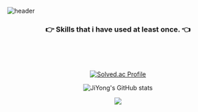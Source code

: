 ![header](https://capsule-render.vercel.app/api?type=soft&color=FFD159&height=150&section=header&text=JiYong&fontSize=70&animation=twinkling)

<h3 align="center"> 👉 Skills that i have used at least once. 👈 </h3>

<br/>

<p align="center">

</p>

<br/>
<div align="center">
 
 <a>[![Solved.ac Profile](http://mazassumnida.wtf/api/v2/generate_badge?boj=beatitude98)](https://solved.ac/beatitude98/)<a/>

</div>

<div align="center">
  
  <a>![JiYong's GitHub stats](https://github-readme-stats.vercel.app/api?username=beatitude98)<a/>
  
</div>

<div align="center">
  
<a href="https://hits.seeyoufarm.com"><img src="https://hits.seeyoufarm.com/api/count/incr/badge.svg?url=https%3A%2F%2Fgithub.com%2Fbeatitude98%2Fhit-counter&count_bg=%230BF1E1&title_bg=%23555555&icon=&icon_color=%23E7E7E7&title=visits&edge_flat=false"/></a>

</div>
